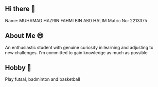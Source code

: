 ## Hi there 👋
Name: MUHAMAD HAZRIN FAHMI BIN ABD HALIM
Matric No: 2213375

## About Me 😄
An enthusiastic student with genuine curiosity in learning and adjusting to new challenges. I'm committed to gain knowledge as much as possible 

## Hobby 👯
Play futsal, badminton and basketball


<!--
**hazrinfahmi/hazrinfahmi** is a ✨ _special_ ✨ repository because its `README.md` (this file) appears on your GitHub profile.
csscsc
Here are some ideas to get you started:

- 🔭 I’m currently working on ...
- 🌱 I’m currently learning ...
- 👯 I’m looking to collaborate on ...
- 🤔 I’m looking for help with ...
- 💬 Ask me about ...
- 📫 How to reach me: ...
- 😄 Pronouns: ...
- ⚡ Fun fact: ...
-->

